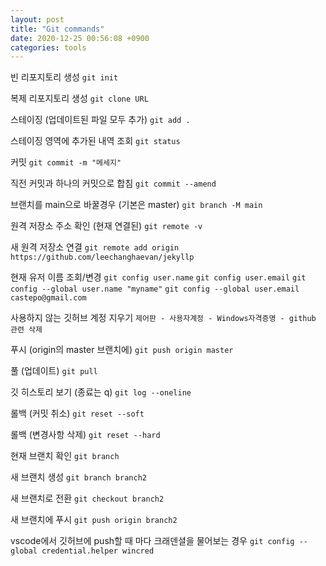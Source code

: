 ```yaml
---
layout: post
title: "Git commands"
date: 2020-12-25 00:56:08 +0900
categories: tools
---
```


빈 리포지토리 생성
`git init`

복제 리포지토리 생성
`git clone URL`

스테이징 (업데이트된 파일 모두 추가)
`git add .`

스테이징 영역에 추가된 내역 조회
`git status`

커밋
`git commit -m "메세지"`

직전 커밋과 하나의 커밋으로 합침
`git commit --amend`

브랜치를 main으로 바꿀경우 (기본은 master)
`git branch -M main`

원격 저장소 주소 확인 (현재 연결된)
`git remote -v`

새 원격 저장소 연결
`git remote add origin https://github.com/leechanghaevan/jekyllp`

현재 유저 이름 조회/변경
`git config user.name`
`git config user.email`
`git config --global user.name "myname"`
`git config --global user.email castepo@gmail.com`

사용하지 않는 깃허브 계정 지우기
`제어판 - 사용자계정 - Windows자격증명 - github 관련 삭제`

푸시 (origin의 master 브랜치에)
`git push origin master`

풀 (업데이트)
`git pull`

깃 히스토리 보기 (종료는 q)
`git log --oneline`

롤백 (커밋 취소)
`git reset --soft`

롤백 (변경사항 삭제)
`git reset --hard`

현재 브랜치 확인
`git branch`

새 브랜치 생성
`git branch branch2`

새 브랜치로 전환
`git checkout branch2`

새 브랜치에 푸시
`git push origin branch2`

vscode에서 깃허브에 push할 때 마다 크래덴셜을 물어보는 경우
`git config --global credential.helper wincred`
